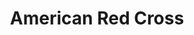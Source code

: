 ---
# This topic lives at
# https://digital.gov/topics/american-red-cross

# Topic Title
title: "American Red Cross"

# description — keep it short and clear
# summary: ""

# Weight
weight: 1

# For more information on managing topics,
# see https://github.com/GSA/digitalgov.gov/wiki/topics
---